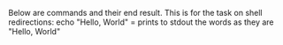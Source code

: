 Below are commands and their end result. This is for the task on shell redirections:
echo "Hello, World" = prints to stdout the words as they are "Hello, World"
